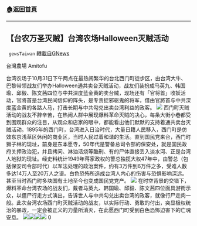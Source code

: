 ###  [:house:返回首頁](https://github.com/ourhimalayas/txt)
---

## 【台农万圣灭贼】台湾农场Halloween灭贼活动
` gewsTaiwan` [轉載自GNews](https://gnews.org/zh-hans/509053/)

台灣農場 Amitofu

台湾农场于10月31日下午两点在最热闹繁华的台北西门町徒步区，由台湾大牛、巴黎带领战友们举办Halloween通共卖台灭贼活动，战友们装扮成马英九、韩国瑜、邱毅、陈文茜四位与中共深度蓝金黄的卖台贼，现场还有「官将首」收妖活动，官將首是台湾民间信仰的阵头，是专责捉邪驱鬼的将军，借由官將首与中共深度蓝金黄的各路人马，打击长期与中共勾兑出卖台湾利益的政客。
![]()![](https://gnews-media-offload.s3.amazonaws.com/wp-content/uploads/2020/10/31085658/a.png)
西门町灭贼活动的战友不辞辛苦，在热闹人群中展现爆料革命灭贼的决心，每条大街小巷都受到围观群众的注目，从观众和店家的眼中，都能看出他们默默的支持着通共卖台灭贼活动。1895年的西门町，台湾进入日治时代，大量日籍人民移入，西门町是仿效东京浅草区休闲的商业区，当时人民过着和谐的生活。直到国民党来台，西门町狮子林的现址，前身是东本愿寺，50年代是警备总司令部的保安处，就是国民政府关押政治犯，并且拷问、淋油活烧等酷刑、有的尸体直接丢入淡水河、正是台湾人地狱的现址。经史料统计1949年蒋家政权的警总独揽大权47年中，由警总（包括保安司令部时代）以军法处理的政治案件，约有3万件到6万件之多，受难人数多达14万人至20万人之谱。白色恐怖所造成台湾人内心的伤害与恐惧影响深远。甚至当时西门町多块国有土地至今也变成国民党党产。
![]()![](https://gnews-media-offload.s3.amazonaws.com/wp-content/uploads/2020/10/31085730/b-2.png)
在时空背景的交错下，爆料革命台湾农场的战友们，戴者马英九、韩国瑜、邱毅、陈文茜四位面具游街示众，以僵尸行走方式演出，告诉世人与中共勾兑出卖台湾的政客，就像行尸走肉一般。此次台湾农场西门町灭贼活动的战友，以实际行动、勇敢的付出，突显极权统治的暴政，一定会被正义的力量所消灭，在此愿西门町受到白色恐怖迫害下的亡魂安息。
![](https://gnews.org/a88689ff-2436-40f2-9c58-e7ff73f1073d)![]()![](https://gnews-media-offload.s3.amazonaws.com/wp-content/uploads/2020/10/31093004/image1-2-3-scaled.jpg)![]()![](https://gnews-media-offload.s3.amazonaws.com/wp-content/uploads/2020/10/31093020/image0-2-11-scaled.jpg)![]()![](https://gnews-media-offload.s3.amazonaws.com/wp-content/uploads/2020/10/31093015/image0-3-4.jpg)
0
